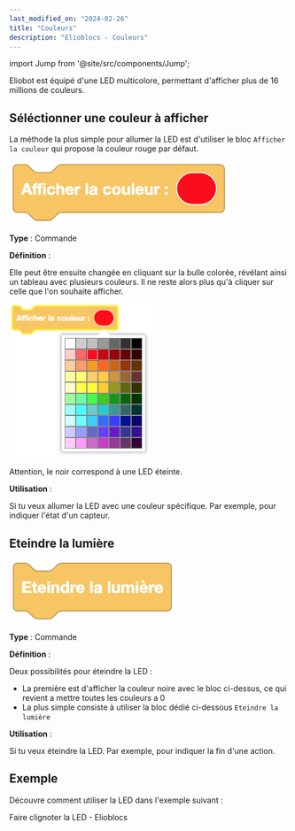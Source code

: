 ```yaml
---
last_modified_on: "2024-02-26"
title: "Couleurs"
description: "Elioblocs - Couleurs"
---
```


import Jump from '@site/src/components/Jump';


Eliobot est équipé d'une LED multicolore, permettant d'afficher plus de 16 millions de couleurs. 


## Séléctionner une couleur à afficher

La méthode la plus simple pour allumer la LED est d'utiliser le bloc ```Afficher la couleur``` qui propose la couleur rouge par défaut.

![Bloc light on](../../../static/img/elioblocs/blocs/colors/light-on.png)

**Type** : Commande

**Définition** :

Elle peut être ensuite changée en cliquant sur la bulle colorée, révélant ainsi un tableau avec plusieurs couleurs.
Il ne reste alors plus qu'à cliquer sur celle que l'on souhaite afficher.

![Color selector](../../../static/img/elioblocs/blocs/colors/color-choice.png)

Attention, le noir correspond à une LED éteinte.

**Utilisation** :

Si tu veux allumer la LED avec une couleur spécifique. Par exemple, pour indiquer l'état d'un capteur.


## Eteindre la lumière

![Bloc light off](../../../static/img/elioblocs/blocs/colors/light-off.png)

**Type** : Commande

**Définition** :

Deux possibilités pour éteindre la LED :

- La première est d'afficher la couleur noire avec le bloc ci-dessus, ce qui revient a mettre toutes les couleurs a 0
- La plus simple consiste à utiliser la bloc dédié ci-dessous ```Eteindre la lumière```

**Utilisation** :

Si tu veux éteindre la LED. Par exemple, pour indiquer la fin d'une action.

## Exemple

Découvre comment utiliser la LED dans l'exemple suivant :

<Jump to="/docs/tutorial/elioblocs/blink-led-elioblocs">Faire clignoter la LED - Elioblocs</Jump>

